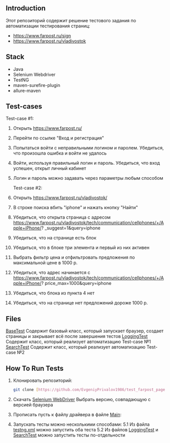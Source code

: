 Introduction
------------

Этот репозиторий содержит решение тестового задания по автоматизации тестирования страниц:
- https://www.farpost.ru/sign
- https://www.farpost.ru/vladivostok

## Stack

 - Java
 - Selenium Webdriver
 - TestNG
 - maven-surefire-plugin
 - allure-maven

Test-cases
------------

Test-case #1:
1. Открыть https://www.farpost.ru/
2. Перейти по ссылке "Вход и регистрация"
3. Попытаться войти с неправильными логином и паролем. Убедиться, что
произошла ошибка и войти не удалось
4. Войти, используя правильный логин и пароль. Убедиться, что вход успешен,
открыт личный кабинет
5. Логин и пароль можно задавать через параметры любым способом

   Test-case #2:
1. Открыть https://www.farpost.ru/vladivostok/
2. В строке поиска вбить "iphone" и нажать кнопку "Найти"
3. Убедиться, что открыта страница с адресом
https://www.farpost.ru/vladivostok/tech/communication/cellphones/+/Apple+iPhone/?
_suggest=1&query=iphone
4. Убедиться, что на странице есть блок
5. Убедиться, что в блоке три элемента и первый из них активен
6. Выбрать фильтр цена и отфильтровать предложения по максимальной цене в
1000 р.
7. Убедиться, что адрес начинается с
https://www.farpost.ru/vladivostok/tech/communication/cellphones/+/Apple+iPhone/?
price_max=1000&query=iphone
8. Убедиться, что блока из пункта 4 нет
9. Убедиться, что на странице нет предложений дороже 1000 р.

Files
-----

[BaseTest](test_farpost_page/src/test/java/tests/base/BaseTest.java) Содержит базовый класс, который запускает браузер, создает страницы и закрывает всё после завершения тестов
[LoggingTest](test_farpost_page/src/test/java/tests/base/LoggingTest.java) Содержит класс, который реализует автоматизацию Test-case №1
[SearchTest](test_farpost_page/src/test/java/tests/base/SearchTest.java) Содержит класс, который реализует автоматизацию Test-case №2

How To Run Tests
----------------

1) Клонировать репозиторий:

    ```bash
    git clone [https://github.com/EvgeniyPrivalov1986/test_farpost_page.git](https://github.com/EvgeniyPrivalov1986/test_farpost_page.git)
    ```
    
2) Скачать [Selenium WebDriver](https://developer.chrome.com/docs/chromedriver/downloads?hl=ru)
   Выбрать версию, совпадающую с версией браузера

3) Прописать пусть к файлу драйвера в файле [Main](test_farpost_page/src/main/java/Main.java):

5) Запускать тесты можно несколькими способами:
   5.1 Из файла [testng.xml](test_farpost_page/src/test/resources/testng.xml) можно запустить оба теста
   5.2 Из файлов [LoggingTest](test_farpost_page/src/test/java/tests/loggingtest/LoggingTest.java) и [SearchTest](test_farpost_page/src/test/java/tests/searchtest/SearchTest.java) можно запустить тесты по-отдельности
